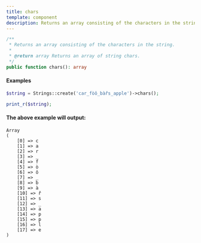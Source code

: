 ```yaml
---
title: chars
template: component
description: Returns an array consisting of the characters in the string.
---
```


```php
/**
 * Returns an array consisting of the characters in the string.
 *
 * @return array Returns an array of string chars.
 */
public function chars(): array
```

#### Examples

```php
$string = Strings::create('car_fòô_bàřs_apple')->chars();

print_r($string);
```

#### The above example will output:

```text
Array
(
    [0] => c
    [1] => a
    [2] => r
    [3] => _
    [4] => f
    [5] => ò
    [6] => ô
    [7] => _
    [8] => b
    [9] => à
    [10] => ř
    [11] => s
    [12] => _
    [13] => a
    [14] => p
    [15] => p
    [16] => l
    [17] => e
)
```
